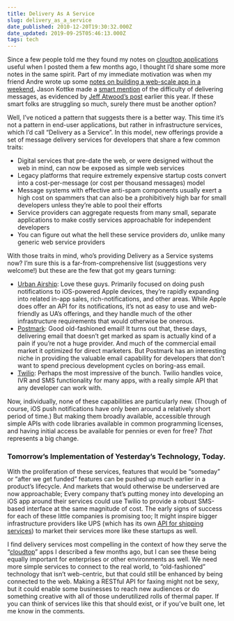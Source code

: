 ```yaml
---
title: Delivery As A Service
slug: delivery_as_a_service
date_published: 2010-12-20T19:30:32.000Z
date_updated: 2019-09-25T05:46:13.000Z
tags: tech
---
```


Since a few people told me they found my notes on [cloudtop applications](http://dashes.com/anil/2010/09/cloudtop-applications.html) useful when I posted them a few months ago, I thought I’d share some more notes in the same spirit. Part of my immediate motivation was when my friend Andre wrote up some [notes on building a web-scale app in a weekend](http://notes.torrez.org/2010/12/learn-to-program-in-24-hours.html), Jason Kottke made a [smart mention](http://kottke.org/10/12/on-weekend-web-apps) of the difficulty of delivering messages, as evidenced by [Jeff Atwood’s post](http://www.codinghorror.com/blog/2010/04/so-youd-like-to-send-some-email-through-code.html) earlier this year. If these smart folks are struggling so much, surely there must be another option?

Well, I’ve noticed a pattern that suggests there is a better way. This time it’s not a pattern in end-user applications, but rather in infrastructure services, which I’d call “Delivery as a Service”. In this model, new offerings provide a set of message delivery services for developers that share a few common traits:

- Digital services that pre-date the web, or were designed without the web in mind, can now be exposed as simple web services
- Legacy platforms that require extremely expensive startup costs convert into a cost-per-message (or cost per thousand messages) model
- Message systems with effective anti-spam components usually exert a high cost on spammers that can also be a prohibitively high bar for small developers unless they’re able to pool their efforts
- Service providers can aggregate requests from many small, separate applications to make costly services approachable for independent developers
- You can figure out what the hell these service providers *do*, unlike many generic web service providers

With those traits in mind, who’s providing Delivery as a Service systems now? I’m sure this is a far-from-comprehensive list (suggestions very welcome!) but these are the few that got my gears turning:

- [Urban Airship](http://urbanairship.com/): Love these guys. Primarily focused on doing push notifications to iOS-powered Apple devices, they’re rapidly expanding into related in-app sales, rich-notifications, and other areas. While Apple does offer an API for its notifications, it’s not as easy to use and web-friendly as UA’s offerings, and they handle much of the other infrastructure requirements that would otherwise be onerous.
- [Postmark](http://postmarkapp.com/): Good old-fashioned email! It turns out that, these days, delivering email that doesn’t get marked as spam is actually kind of a pain if you’re not a huge provider. And much of the commercial email market it optimized for direct marketers. But Postmark has an interesting niche in providing the valuable email capability for developers that don’t want to spend precious development cycles on boring-ass email.
- [Twilio](http://www.twilio.com/): Perhaps the most impressive of the bunch. Twilio handles voice, IVR and SMS functionality for many apps, with a really simple API that any developer can work with.

Now, individually, none of these capabilities are particularly new. (Though of course, iOS push notifications have only been around a relatively short period of time.) But making them broadly available, accessible through simple APIs with code libraries available in common programming licenses, and having initial access be available for pennies or even for free? *That* represents a big change.

### Tomorrow’s Implementation of Yesterday’s Technology, Today.

With the proliferation of these services, features that would be “someday” or “after we get funded” features can be pushed up much earlier in a product’s lifecycle. And markets that would otherwise be underserved are now approachable; Every company that’s putting money into developing an iOS app around their services could use Twilio to provide a robust SMS-based interface at the same magnitude of cost. The early signs of success for each of these little companies is promising too; It might inspire bigger infrastructure providers like UPS (which has its own [API for shipping services](https://www.ups.com/upsdeveloperkit)) to market their services more like these startups as well.

I find delivery services most compelling in the context of how they serve the “[cloudtop](http://dashes.com/anil/2010/09/cloudtop-applications.html)” apps I described a few months ago, but I can see these being equally important for enterprises or other environments as well. We need more simple services to connect to the real world, to “old-fashioned” technology that isn’t web-centric, but that could still be enhanced by being connected to the web. Making a RESTful API for faxing might not be sexy, but it could enable some businesses to reach new audiences or do something creative with all of those underutilized rolls of thermal paper. If you can think of services like this that should exist, or if you’ve built one, let me know in the comments.
